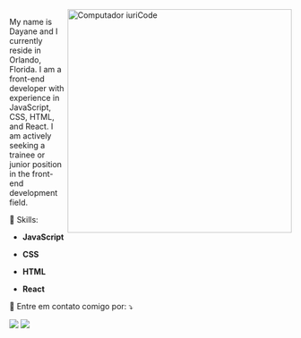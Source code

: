 <img src="https://raw.githubusercontent.com/MicaelliMedeiros/micaellimedeiros/master/image/computer-illustration.png" min-width="400px" max-width="400px" width="400px" align="right" alt="Computador iuriCode">

<p align="left"> 

 My name is Dayane and I currently reside in Orlando, Florida. I am a front-end developer with experience in JavaScript, CSS, HTML, and React. I am actively seeking a trainee or junior position in the front-end development field.
</p>



<p align="left">
  💼 Skills: <strong> 
 
- JavaScript


- CSS


- HTML


- React

  </strong>
</p>

<p align="left">
  💌 Entre em contato comigo por: ⤵️
</p>

<p align="left">
  <a href="#" alt="Gmail">
  <img src="https://img.shields.io/badge/-Gmail-FF0000?style=flat-square&labelColor=FF0000&logo=gmail&logoColor=white&link=dayanebianchinib@gmail.com" /></a>

  <a href="#" alt="Linkedin">
  <img src="https://img.shields.io/badge/-Linkedin-0e76a8?style=flat-square&logo=Linkedin&logoColor=white&link=(https://www.linkedin.com/in/dayanebianchini)" /></a>

 
</p>  
